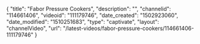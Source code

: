 {
    "title": "Fabor Pressure Cookers",
    "description": "",
    "channelid": "114661406",
    "videoid": "111179746",
    "date_created": "1502923060",
    "date_modified": "1510251683",
    "type": "captivate",
    "layout": "channelVideo",
    "url": "\/latest-videos\/fabor-pressure-cookers\/114661406-111179746"
}
